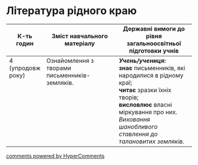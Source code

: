 <div id="hypercomments_widget" class="js-hypercomments-widget invisible"></div>

# Література рідного краю

<table>
  <tr>
    <td width="10%" align="center"><b>К-ть годин</b></td>
    <td width="45%" align="center"><b>Зміст навчального матеріалу</b></td>
    <td width="45%" align="center"><b>Державні вимоги до рівня загальноосвітньої підготовки учнів</b></td>
  </tr>
<tbody>
  <tr>
<td width="10%" style="vertical-align:top !important;">4 (упродовж року)</td>
    <td width="45%" style="vertical-align:top !important;">
Ознайомлення з творами письменників-земляків.  
</td>
    <td width="45%" style="vertical-align:top !important;">
<i><b>Учень/учениця:</b></i><br>
<b>знає</b> письменників, які народилися в рідному краї; <br>
<b>читає</b> зразки їхніх творів;<br> 
<b>висловлює</b> власні міркування про них. <br> 
<i>Виховання шанобливого ставлення до талановитих земляків.  </i></td>
  </tr>
</tbody>
</table>

<div class="js-hypercomments-container">
<a href="http://hypercomments.com" class="hc-link" title="comments widget">comments powered by HyperComments</a>
</div>